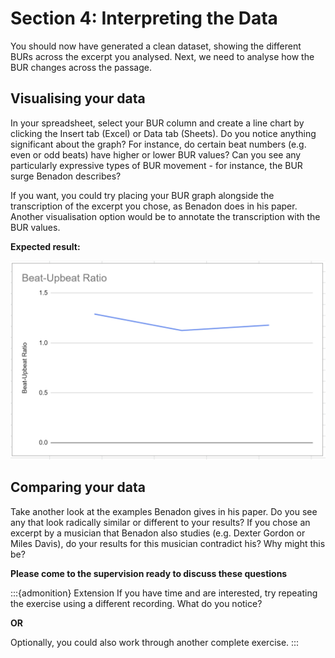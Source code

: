 # Section 4: Interpreting the Data
You should now have generated a clean dataset, showing the different BURs across the excerpt you analysed. Next, we need to analyse how the BUR changes across the passage.

## Visualising your data
In your spreadsheet, select your BUR column and create a line chart by clicking the Insert tab (Excel) or Data tab (Sheets). Do you notice anything significant about the graph? For instance, do certain beat numbers (e.g. even or odd beats) have higher or lower BUR values? Can you see any particularly expressive types of BUR movement - for instance, the BUR surge Benadon describes?

If you want, you could try placing your BUR graph alongside the transcription of the excerpt you chose, as Benadon does in his paper. Another visualisation option would be to annotate the transcription with the BUR values.

**Expected result:**

![](ex2_burgraph.png)

## Comparing your data
Take another look at the examples Benadon gives in his paper. Do you see any that look radically similar or different to your results? If you chose an excerpt by a musician that Benadon also studies (e.g. Dexter Gordon or Miles Davis), do your results for this musician contradict his? Why might this be?

**Please come to the supervision ready to discuss these questions**

:::{admonition} Extension
If you have time and are interested, try repeating the exercise using a different recording. What do you notice?

**OR**

Optionally, you could also work through another complete exercise.
:::



